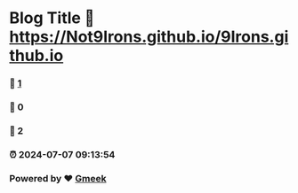 # Blog Title :link: https://Not9Irons.github.io/9Irons.github.io 
### :page_facing_up: [1](https://Not9Irons.github.io/9Irons.github.io/tag.html) 
### :speech_balloon: 0 
### :hibiscus: 2 
### :alarm_clock: 2024-07-07 09:13:54 
### Powered by :heart: [Gmeek](https://github.com/Meekdai/Gmeek)
